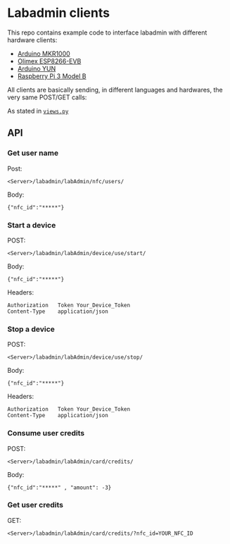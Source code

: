 # Labadmin clients
This repo contains example code to interface labadmin with different hardware clients:
- [Arduino MKR1000](https://www.arduino.cc/en/Main/ArduinoMKR1000)
- [Olimex ESP8266-EVB](https://www.olimex.com/Products/IoT/ESP8266-EVB/open-source-hardware)
- [Arduino YUN](https://www.arduino.cc/en/Main/ArduinoBoardYun)
- [Raspberry Pi 3 Model B](https://www.raspberrypi.org/products/raspberry-pi-3-model-b/)

All clients are basically sending, in different languages and hardwares, the very same POST/GET calls:

As stated in [```views.py```](https://github.com/OfficineArduinoTorino/LabAdmin/blob/master/labAdmin/views.py)

## API

### Get user name

Post:
```
<Server>/labadmin/labAdmin/nfc/users/
```
Body:
```
{"nfc_id":"*****"}
```

### Start a device

POST:
```
<Server>/labadmin/labAdmin/device/use/start/
```
Body:
```
{"nfc_id":"*****"}
```
Headers:
```
Authorization   Token Your_Device_Token
Content-Type    application/json
```

### Stop a device

POST:
```
<Server>/labadmin/labAdmin/device/use/stop/
```
Body:
```
{"nfc_id":"*****"}
```
Headers:
```
Authorization   Token Your_Device_Token
Content-Type    application/json
```

### Consume user credits

POST:
```
<Server>/labadmin/labAdmin/card/credits/
```
Body:
```
{"nfc_id":"*****" , "amount": -3}
```


### Get user credits

GET:
```
<Server>/labadmin/labAdmin/card/credits/?nfc_id=YOUR_NFC_ID
```
